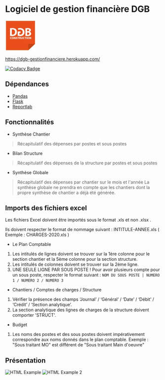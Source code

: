 # Logiciel de gestion financière DGB
![DGB LOGO](https://github.com/vidanm/DGB-Gestion/blob/master/images/DGB.jpeg)

https://dgb-gestionfinanciere.herokuapp.com/

[![Codacy Badge](https://app.codacy.com/project/badge/Grade/0d9c8b09c33b40bb8db12b0d60a397c9)](https://www.codacy.com?utm_source=github.com&amp;utm_medium=referral&amp;utm_content=vidanm/DGB_Gesfin&amp;utm_campaign=Badge_Grade)

## Dépendances
- [Pandas](https://github.com/pandas-dev/pandas)
- [Flask](https://github.com/pallets/flask)
- [Reportlab](https://github.com/MrBitBucket/reportlab-mirror)

## Fonctionnalités

- Synthèse Chantier
> Récapitulatif des dépenses par postes et sous postes

- Bilan Structure
> Récapitulatif des dépenses de la structure par postes et sous postes

- Synthèse Globale
> Récapitulatif des dépenses par chantier sur le mois et l'année 
> La synthèse globale ne prendra en compte que les chantiers dont la propre synthèse de chantier a déjà été générée.

## Imports des fichiers excel

Les fichiers Excel doivent être importés sous le format .xls et non .xlsx .

Ils doivent respecter le format de nommage suivant : INTITULE-ANNEE.xls
( Exemple : CHARGES-2020.xls )

- Le Plan Comptable
 1. Les intitulés de lignes doivent se trouver sur la 1ère colonne pour le section chantier et la 5ème colonne pour la section structure.
 2. Les intitulés de colonnes doivent se trouver sur la 2ème ligne.
 3. UNE SEULE LIGNE PAR SOUS POSTE ! Pour avoir plusieurs compte pour un sous poste, respecter le format suivant :
`NOM DU SOUS POSTE | NUMERO 1 / NUMERO 2 / NUMERO 3`

- Chantiers / Comptes de charges / Structure
 1. Vérifier la présence des champs ‘Journal’ / ‘Général’ / ‘Date’ / ‘Débit’ / ‘Crédit’ / ‘Section analytique’.
 2. La section analytique des lignes de charges de la structure doivent comporter 'STRUCT'.

- Budget
 1. Les noms des postes et des sous postes doivent impérativement correspondre aux noms donnés dans le plan
comptable. Exemple : "Sous traitant MO" est différent de "Sous traitant Main d'oeuvre"


## Présentation

![HTML Example](https://github.com/vidanm/DGB_Gesfin/blob/master/images/Capture%20d%E2%80%99%C3%A9cran%20de%202021-01-29%2015-53-25.png)
![HTML Example 2](https://github.com/vidanm/DGB_Gesfin/blob/master/images/Capture%20d%E2%80%99%C3%A9cran%20de%202021-01-29%2015-52-55.png)
